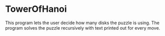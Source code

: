 # TowerOfHanoi
This program lets the user decide how many disks the puzzle is using.
The program solves the puzzle recursively with text printed out for every move.